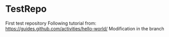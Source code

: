 # TestRepo
First test repository
Following tutorial from: https://guides.github.com/activities/hello-world/
Modification in the branch
